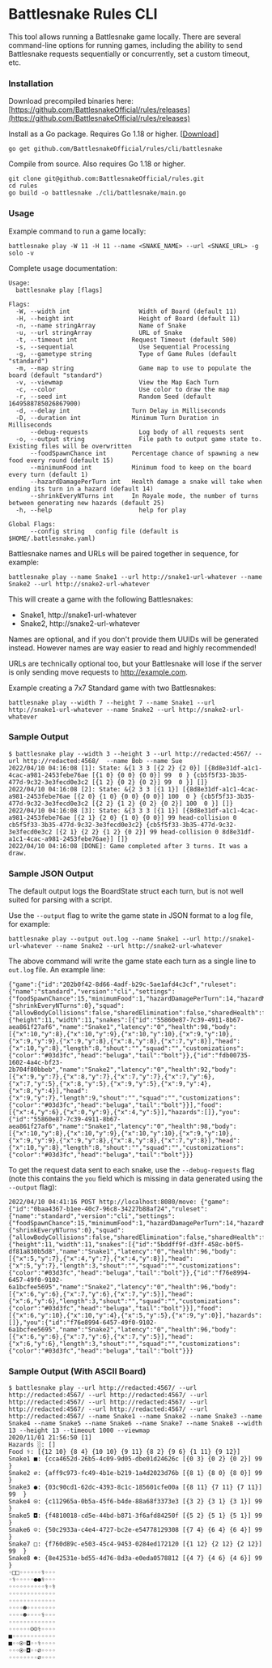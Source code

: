 # Battlesnake Rules CLI

This tool allows running a Battlesnake game locally. There are several command-line options for running games, including the ability to send Battlesnake requests sequentially or concurrently, set a custom timeout, etc.

### Installation

Download precompiled binaries here: <br>
[https://github.com/BattlesnakeOfficial/rules/releases](https://github.com/BattlesnakeOfficial/rules/releases)

Install as a Go package. Requires Go 1.18 or higher. [[Download](https://golang.org/dl/)]
```
go get github.com/BattlesnakeOfficial/rules/cli/battlesnake
```

Compile from source. Also requires Go 1.18 or higher.
```
git clone git@github.com:BattlesnakeOfficial/rules.git
cd rules
go build -o battlesnake ./cli/battlesnake/main.go
```

### Usage

Example command to run a game locally:
```
battlesnake play -W 11 -H 11 --name <SNAKE_NAME> --url <SNAKE_URL> -g solo -v
```

Complete usage documentation:
```
Usage:
  battlesnake play [flags]

Flags:
  -W, --width int                   Width of Board (default 11)
  -H, --height int                  Height of Board (default 11)
  -n, --name stringArray            Name of Snake
  -u, --url stringArray             URL of Snake
  -t, --timeout int               Request Timeout (default 500)
  -s, --sequential                  Use Sequential Processing
  -g, --gametype string             Type of Game Rules (default "standard")
  -m, --map string                  Game map to use to populate the board (default "standard")
  -v, --viewmap                     View the Map Each Turn
  -c, --color                       Use color to draw the map
  -r, --seed int                    Random Seed (default 1649588785026867900)
  -d, --delay int                 Turn Delay in Milliseconds
  -D, --duration int              Minimum Turn Duration in Milliseconds
      --debug-requests              Log body of all requests sent
  -o, --output string               File path to output game state to. Existing files will be overwritten
      --foodSpawnChance int       Percentage chance of spawning a new food every round (default 15)
      --minimumFood int           Minimum food to keep on the board every turn (default 1)
      --hazardDamagePerTurn int   Health damage a snake will take when ending its turn in a hazard (default 14)
      --shrinkEveryNTurns int     In Royale mode, the number of turns between generating new hazards (default 25)
  -h, --help                        help for play

Global Flags:
      --config string   config file (default is $HOME/.battlesnake.yaml)
```

Battlesnake names and URLs will be paired together in sequence, for example:

```
battlesnake play --name Snake1 --url http://snake1-url-whatever --name Snake2 --url http://snake2-url-whatever
```

This will create a game with the following Battlesnakes:
* Snake1, http://snake1-url-whatever
* Snake2, http://snake2-url-whatever

Names are optional, and if you don't provide them UUIDs will be generated instead. However names are way easier to read and highly recommended!

URLs are technically optional too, but your Battlesnake will lose if the server is only sending move requests to http://example.com.

Example creating a 7x7 Standard game with two Battlesnakes:
```
battlesnake play --width 7 --height 7 --name Snake1 --url http://snake1-url-whatever --name Snake2 --url http://snake2-url-whatever
```

### Sample Output
```
$ battlesnake play --width 3 --height 3 --url http://redacted:4567/ --url http://redacted:4568/  --name Bob --name Sue
2022/04/10 04:16:08 [1]: State: &{1 3 3 [{2 2} {2 0}] [{8d8e31df-a1c1-4cac-a981-2453febe76ae [{1 0} {0 0} {0 0}] 99  0 } {cb5f5f33-3b35-477d-9c32-3e3fecd0e3c2 [{1 2} {0 2} {0 2}] 99  0 }] []}
2022/04/10 04:16:08 [2]: State: &{2 3 3 [{1 1}] [{8d8e31df-a1c1-4cac-a981-2453febe76ae [{2 0} {1 0} {0 0} {0 0}] 100  0 } {cb5f5f33-3b35-477d-9c32-3e3fecd0e3c2 [{2 2} {1 2} {0 2} {0 2}] 100  0 }] []}
2022/04/10 04:16:08 [3]: State: &{3 3 3 [{1 1}] [{8d8e31df-a1c1-4cac-a981-2453febe76ae [{2 1} {2 0} {1 0} {0 0}] 99 head-collision 0 cb5f5f33-3b35-477d-9c32-3e3fecd0e3c2} {cb5f5f33-3b35-477d-9c32-3e3fecd0e3c2 [{2 1} {2 2} {1 2} {0 2}] 99 head-collision 0 8d8e31df-a1c1-4cac-a981-2453febe76ae}] []}
2022/04/10 04:16:08 [DONE]: Game completed after 3 turns. It was a draw.
```

### Sample JSON Output

The default output logs the BoardState struct each turn, but is not well suited for parsing with a script.

Use the `--output` flag to write the game state in JSON format to a log file, for example:
```
battlesnake play --output out.log --name Snake1 --url http://snake1-url-whatever --name Snake2 --url http://snake2-url-whatever
```

The above command will write the game state each turn as a single line to `out.log` file. An example line:
```
{"game":{"id":"202b0f42-8d66-4adf-b29c-5ae1afd4c3cf","ruleset":{"name":"standard","version":"cli","settings":{"foodSpawnChance":15,"minimumFood":1,"hazardDamagePerTurn":14,"hazardMap":"","hazardMapAuthor":"","royale":{"shrinkEveryNTurns":0},"squad":{"allowBodyCollisions":false,"sharedElimination":false,"sharedHealth":false,"sharedLength":false}}},"timeout":500,"source":""},"turn":60,"board":{"height":11,"width":11,"snakes":[{"id":"55860e87-7c39-4911-8b67-aea861f27af6","name":"Snake1","latency":"0","health":98,"body":[{"x":10,"y":8},{"x":10,"y":9},{"x":10,"y":10},{"x":9,"y":10},{"x":9,"y":9},{"x":9,"y":8},{"x":8,"y":8},{"x":7,"y":8}],"head":{"x":10,"y":8},"length":8,"shout":"","squad":"","customizations":{"color":"#03d3fc","head":"beluga","tail":"bolt"}},{"id":"fdb00735-1602-4a4c-bf23-2b704f80bbeb","name":"Snake2","latency":"0","health":92,"body":[{"x":9,"y":7},{"x":8,"y":7},{"x":7,"y":7},{"x":7,"y":6},{"x":7,"y":5},{"x":8,"y":5},{"x":9,"y":5},{"x":9,"y":4},{"x":8,"y":4}],"head":{"x":9,"y":7},"length":9,"shout":"","squad":"","customizations":{"color":"#03d3fc","head":"beluga","tail":"bolt"}}],"food":[{"x":4,"y":6},{"x":0,"y":9},{"x":4,"y":5}],"hazards":[]},"you":{"id":"55860e87-7c39-4911-8b67-aea861f27af6","name":"Snake1","latency":"0","health":98,"body":[{"x":10,"y":8},{"x":10,"y":9},{"x":10,"y":10},{"x":9,"y":10},{"x":9,"y":9},{"x":9,"y":8},{"x":8,"y":8},{"x":7,"y":8}],"head":{"x":10,"y":8},"length":8,"shout":"","squad":"","customizations":{"color":"#03d3fc","head":"beluga","tail":"bolt"}}}
```

To get the request data sent to each snake, use the `--debug-requests` flag (note this contains the `you` field which is missing in data generated using the `--output` flag):
```
2022/04/10 04:41:16 POST http://localhost:8080/move: {"game":{"id":"0baa4367-b1ee-40c7-96c8-34227b88af24","ruleset":{"name":"standard","version":"cli","settings":{"foodSpawnChance":15,"minimumFood":1,"hazardDamagePerTurn":14,"hazardMap":"","hazardMapAuthor":"","royale":{"shrinkEveryNTurns":0},"squad":{"allowBodyCollisions":false,"sharedElimination":false,"sharedHealth":false,"sharedLength":false}}},"timeout":500,"source":""},"turn":5,"board":{"height":11,"width":11,"snakes":[{"id":"5bddff9f-d3ff-458c-b0f5-df81a830b5d8","name":"Snake1","latency":"0","health":96,"body":[{"x":5,"y":7},{"x":4,"y":7},{"x":4,"y":8}],"head":{"x":5,"y":7},"length":3,"shout":"","squad":"","customizations":{"color":"#03d3fc","head":"beluga","tail":"bolt"}},{"id":"f76e8994-6457-49f0-9102-6a1bcfee5695","name":"Snake2","latency":"0","health":96,"body":[{"x":6,"y":6},{"x":7,"y":6},{"x":7,"y":5}],"head":{"x":6,"y":6},"length":3,"shout":"","squad":"","customizations":{"color":"#03d3fc","head":"beluga","tail":"bolt"}}],"food":[{"x":6,"y":10},{"x":10,"y":4},{"x":5,"y":5},{"x":9,"y":0}],"hazards":[]},"you":{"id":"f76e8994-6457-49f0-9102-6a1bcfee5695","name":"Snake2","latency":"0","health":96,"body":[{"x":6,"y":6},{"x":7,"y":6},{"x":7,"y":5}],"head":{"x":6,"y":6},"length":3,"shout":"","squad":"","customizations":{"color":"#03d3fc","head":"beluga","tail":"bolt"}}}
```

### Sample Output (With ASCII Board)
```
$ battlesnake play --url http://redacted:4567/ --url http://redacted:4567/ --url http://redacted:4567/ --url http://redacted:4567/ --url http://redacted:4567/ --url http://redacted:4567/ --url http://redacted:4567/ --url http://redacted:4567/ --name Snake1 --name Snake2 --name Snake3 --name Snake4 --name Snake5 --name Snake6 --name Snake7 --name Snake8 --width 13 --height 13 --timeout 1000 --viewmap
2020/11/01 21:56:50 [1]
Hazards ░: []
Food ⚕: [{12 10} {8 4} {10 10} {9 11} {8 2} {9 6} {1 11} {9 12}]
Snake1 ■: {cca4652d-26b5-4c09-9d05-dbe01d24626c [{0 3} {0 2} {0 2}] 99  }
Snake2 ⌀: {aff9c973-fc49-4b1e-b219-1a4d2023d76b [{8 1} {8 0} {8 0}] 99  }
Snake3 ●: {03c90cd1-62dc-4393-8c1c-185601cfe00a [{8 11} {7 11} {7 11}] 99  }
Snake4 ⍟: {c112965a-0b5a-45f6-b4de-88a68f3373e3 [{3 2} {3 1} {3 1}] 99  }
Snake5 ◘: {f4810018-cd5e-44bd-b871-3f6afd84250f [{5 2} {5 1} {5 1}] 99  }
Snake6 ☺: {50c2933a-c4e4-4727-bc2e-e54778129308 [{7 4} {6 4} {6 4}] 99  }
Snake7 □: {f760d89c-e503-45c4-9453-0284ed172120 [{1 12} {2 12} {2 12}] 99  }
Snake8 ☻: {8e42531e-bd55-4d76-8d3a-e0eda0578812 [{4 7} {4 6} {4 6}] 99  }
◦□□◦◦◦◦◦◦⚕◦◦◦
◦⚕◦◦◦◦◦●●⚕◦◦◦
◦◦◦◦◦◦◦◦◦◦⚕◦⚕
◦◦◦◦◦◦◦◦◦◦◦◦◦
◦◦◦◦◦◦◦◦◦◦◦◦◦
◦◦◦◦☻◦◦◦◦◦◦◦◦
◦◦◦◦☻◦◦◦◦⚕◦◦◦
◦◦◦◦◦◦◦◦◦◦◦◦◦
◦◦◦◦◦◦☺☺⚕◦◦◦◦
■◦◦◦◦◦◦◦◦◦◦◦◦
■◦◦⍟◦◘◦◦⚕◦◦◦◦
◦◦◦⍟◦◘◦◦⌀◦◦◦◦
◦◦◦◦◦◦◦◦⌀◦◦◦◦
```
